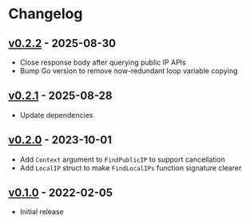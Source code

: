 # Changelog

## [v0.2.2] - 2025-08-30

- Close response body after querying public IP APIs
- Bump Go version to remove now-redundant loop variable copying

## [v0.2.1] - 2025-08-28

- Update dependencies

## [v0.2.0] - 2023-10-01

- Add `Context` argument to `FindPublicIP` to support cancellation
- Add `LocalIP` struct to make `FindLocalIPs` function signature clearer

## [v0.1.0] - 2022-02-05

- Initial release

[Unreleased]: https://github.com/hermannm/ipfinder/compare/v0.2.2...HEAD

[v0.2.2]: https://github.com/hermannm/ipfinder/compare/v0.2.1...v0.2.2

[v0.2.1]: https://github.com/hermannm/ipfinder/compare/v0.2.0...v0.2.1

[v0.2.0]: https://github.com/hermannm/ipfinder/compare/v0.1.0...v0.2.0

[v0.1.0]: https://github.com/hermannm/ipfinder/compare/4ea0e89...v0.1.0
